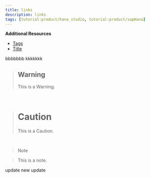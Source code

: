 ```yaml
---
title: links
description: links
tags: [tutorial:product/hana_studio, tutorial:product/sapHana]
---
```


**Additional Resources**

* [Tags](tags.md)
* [Title](title.md)

bbbbbbb kkkkkkk

>## Warning
>This is a Warning.

&nbsp;

># Caution
>This is a Caution.

&nbsp;

>Note

>This is a note.

update
new update